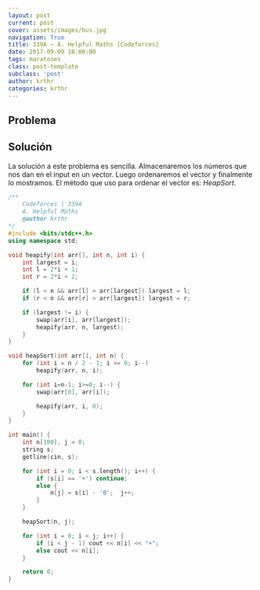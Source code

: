 ```yaml
---
layout: post
current: post
cover: assets/images/bus.jpg
navigation: True
title: 339A – A. Helpful Maths [Codeforces]
date: 2017-09-09 10:00:00
tags: maratones
class: post-template
subclass: 'post'
author: krthr
categories: krthr
---
```


## Problema


## Solución
La solución a este problema es sencilla. Almacenaremos los números que nos dan en el input en un vector. Luego ordenaremos el vector y finalmente lo mostramos. El método que uso para ordenar el vector es: *HeapSort*.


```cpp
/**
    Codeforces | 339A
    A. Helpful Maths
    @author krthr
*/
#include <bits/stdc++.h>
using namespace std;

void heapify(int arr[], int n, int i) {
    int largest = i;
    int l = 2*i + 1;
    int r = 2*i + 2;

    if (l < n && arr[l] > arr[largest]) largest = l;
    if (r < n && arr[r] > arr[largest]) largest = r;

    if (largest != i) {
        swap(arr[i], arr[largest]);
        heapify(arr, n, largest);
    }
}

void heapSort(int arr[], int n) {
    for (int i = n / 2 - 1; i >= 0; i--)
        heapify(arr, n, i);

    for (int i=n-1; i>=0; i--) {
        swap(arr[0], arr[i]);

        heapify(arr, i, 0);
    }
}

int main() {
    int n[100], j = 0;
    string s;
    getline(cin, s);

    for (int i = 0; i < s.length(); i++) {
        if (s[i] == '+') continue;
        else {
            n[j] = s[i] - '0';  j++;
        }
    }

    heapSort(n, j);

    for (int i = 0; i < j; i++) {
        if (i < j - 1) cout << n[i] << "+";
        else cout << n[i];
    }

    return 0;
}
```

